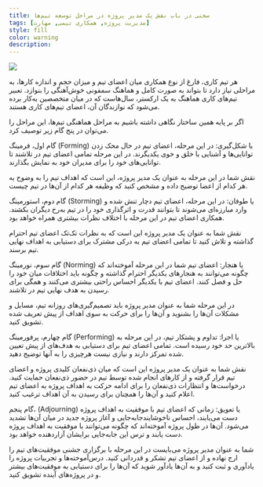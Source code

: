 ```yaml
---
title: سخنی در باب نقش یک مدیر پروژه در مراحل توسعه تیم‌ها
tags: [مدیریت پروژه, همکاری تیمی, مهارت]
style: fill
color: warning
description:
---
```

![](https://fa.ahmadi.pm/assets/imgpsts/6.12.18.jpg)

هر تیم کاری، فارغ از نوع همکاری میان اعضای تیم و میزان حجم و اندازه کارها، به مراحلی نیاز دارد تا بتواند به صورت کامل و هماهنگ سمفونی خوش‌آهنگی را بنوازد. تعبیر تیم‌های کاری هماهنگ به یک ارکستر، سال‌هاست که در میان متخصصین به‌کار برده می‌شود که نوازندگان آن، اعضای تیم‌های کاری هستند.

اگر بر پایه همین ساختار نگاهی داشته باشیم به مراحل هماهنگی تیم‌ها، این مراحل را می‌توان در پنج گام زیر توصیف کرد.

گام اول، فرمینگ (Forming) یا شکل‌گیری: در این مرحله، اعضای تیم در حال محک زدن توانایی‌ها و آشنایی با خلق و خوی یکدیگرند. در این مرحله تمامی اعضای تیم در تلاشند تا توانایی‌های خود را برای مدیران خود به نمایش بگذارند.

نقش شما در این مرحله به عنوان یک مدیر پروژه، این است که اهداف تیم را به وضوح به هر کدام از اعضا توضیح داده و مشخص کنید که وظیفه هر کدام از آن‌ها در تیم چیست.

گام دوم، استورمینگ (Storming) یا طوفان: در این مرحله، اعضای تیم دچار تنش شده و وارد مبارزه‌ای می‌شوند تا بتوانند قدرت و اثرگذاری خود را در تیم به‌رخ دیگران بکشند. همکاری اعضای تیم در این مرحله با اختلاف نظرات بیشتری همراه خواهد بود.

نقش شما به عنوان یک مدیر پروژه این است که به نظرات تک‌تک اعضای تیم احترام گذاشته و تلاش کنید تا تمامی اعضای تیم به درکی مشترک برای دستیابی به اهداف نهایی تیم برسند.

گام سوم، نورمینگ (Norming) یا هنجار: اعضای تیم شما در این مرحله آموخته‌اند که چگونه می‌توانند به هنجارهای یکدیگر احترام گذاشته و چگونه باید اختلافات میان خود را حل و فصل کنند. اعضای تیم با یکدیگر احساس راحتی بیشتری می‌کنند و همگی برای رسیدن به هدف نهایی تیم در تلاشند.

در این مرحله شما به عنوان مدیر پروژه باید تصمیم‌گیری‌های روزانه تیم، مسایل و مشکلات آن‌ها را بشنوید و آن‌ها را برای حرکت به سوی اهداف از پیش تعریف شده تشویق کنید.

گام چهارم، پرفورمینگ (Performing) یا اجرا: تداوم و پشتکار تیم، در این مرحله به بالاترین حد خود رسیده است. تمامی اعضای تیم برای دستیابی به هدف‌های از پیش تعیین شده تمرکز دارند و نیازی نیست هرچیزی را به آنها توضیح دهید.

نقش شما به عنوان یک مدیر پروژه این است که میان ذی‌نفعان کلیدی پروژه و اعضای تیم قرار گرفته و از کارهای انجام شده توسط تیم در حضور ذی‌نفعان حمایت کنید. درخواست‌ها و انتظارات ذی‌نفعان را برای ادامه حرکت به اهداف پروژه به اعضای تیم اعلام کنید و آن‌ها را همچنان برای رسیدن به آن اهداف ترغیب کنید.

گام پنجم، (Adjourning) یا تعویق: زمانی که اعضای تیم با موفقیت به اهداف پروژه دست می‌یابند، احساس ناخوشایندجابه‌جایی و آغاز پروژه جدید در میان آن‌ها تشدید می‌شود. آن‌ها در طول پروژه آموخته‌اند که چگونه می‌توانند با موفقیت به اهداف پروژه دست یابند و ترس این جابه‌جایی برایشان آزاردهنده‌ خواهد بود.

شما به عنوان مدیر پروژه می‌بایست در این مرحله با برگزاری جشنی موفقیت‌های تیم را ارج نهاده و از اعضای تیم تشکر و قدردانی کنید. درس‌آموخته‌ها و تجربیات پروژه را یادآوری و ثبت کنید و به آن‌ها یادآور شوید که آن‌ها را برای دستیابی به موفقیت‌های بیشتر و در پروژه‌های آینده تشویق کنید.

